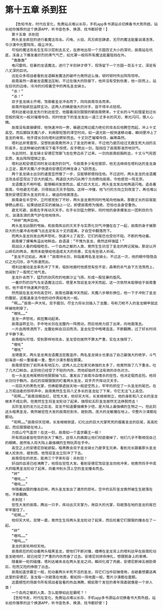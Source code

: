 # 第十五章 杀到狂
        【告知书友，时代在变化，免费站点难以长存，手机app多书源站点切换看书大势所趋，站长给你推荐的这个换源APP，听书音色多、换源、找书都好使！】
       第十五章 杀到狂
       两头圣龙疯狂的进行着魔法攻击。闪电、火焰、风刃疯狂肆虐，无尽的魔法能量汹涌浩荡，令沙漠中光雾阵阵，烟尘冲天。
       可怕的魔法攻击生生将沙层削去五丈，在原地出现一个方圆百丈大小的深坑，辰南站在坑底，浑身上下爆发着炽烈的黑气气芒，如光罩一般将所有魔法能量阻挡在外。
       “轰轰轰”
       电闪雷鸣，狂暴的龙语魔法，进行了半刻钟才停下，现场留下一个方圆一百五十丈，深足有八丈深的巨坑。
       远处众多观战者看到龙语瞬发魔法的破坏力竟然这么强，顿时顿时传出阵阵惊呼。
       辰南虽然一直被龙语魔法压制，不过在强大的防御下，他并没有受到伤害，他一跃而上，站在巨坑的边缘，冷冷的扫视着空中的两名圣龙骑士。
       “杀！”
       “杀！”
       双子圣龙骑士齐喝，驾御着圣龙冲击而下，同向辰南攻击而来。
       辰南开始疯狂运转玄功，这两人的确是强大的对手，容不得半点轻视。
       塔利达崔动圣龙先行到达低空，他握着阔剑狠狠的朝辰南劈来，十丈长的斗气如彗星划过长空般的尾光一般对璀璨夺目。同时他坐下的圣龙发出一道三丈多长的风刃，寒光闪闪，慑人心魄。
       辰南没有直接硬捍，他快速冲向一旁，躲避过两记威力绝伦的攻击后他腾空而起，冲上十丈高空。而后脚踩天魔八步，利用那短暂的滞空时间，如一道光影一般快速移动着，瞬间便冲上了圣龙的脊背。他手提长剑向塔利达劈斩而去。十丈剑芒璀璨夺目，幽寒森然。
       塔利达非常震惊，没想到辰南竟然冲上了圣龙的脊背，不过他乃是历经过无数生死大战的五阶高手，在这种被动的情况下毫不惊慌，反手劈出一剑，阻挡住了辰南那凌厉地剑气。
       与此同时，圣龙骑士安德尼驾御飞龙在旁边杀了过来。一剑向辰南前胸刺去，十丈斗气宛若实质，发出阵阵铿锵之音。
       塔利达和安德尼同时发动凌厉的剑气，令辰南多少有些狼狈，他无法继续在塔利达的圣龙身上立足，展开天魔八步快速向安德尼的神龙身上飞跃而去。
       两个圣龙骑士出剑的速度显然慢了一步，没能够即使挡住他。不过这时，两头圣龙的龙语魔法攻击却显现出了巨大的威力。两道巨大的闪从两个方向劈向辰南，令他感觉一阵无奈。
       龙语魔法不用吟唱，能够瞬间发放而出，威力巨大无比，两头圣龙发出地两道闪电。追击着辰南，令他避无可避，只得拍出灭天手阻挡。这样一冲撞，他飞行的方向立刻改变了。再也难以落到安德尼那头圣龙的背上，被迫向地面落去。
       辰南身在半空中，立时感觉到了不妙，两头圣龙竟然同时甩尾向他抽来。那数丈长的巨尾能够劈山断石，如果结结实实的被抽上一记，即便辰南修为强绝，恐怕也会身受重伤。
       避无可避，辰南左手挥动灭天手。右手长剑猛力劈斩，同时他的身体爆发出一团刺目的乌光，汹涌澎湃的真气护在他地体外。
       “砰砰”两声巨响。
       两头圣龙凶狠的甩抽，和辰南挥出的灭天手与实质化剑气冲撞在在了一起，辰南的身子被那巨大的力量冲击地横飞出去足有五十丈的距离，才自空中翻落而下。
       而两头圣龙则发出两声怒吼，快速冲上了高空，它们的尾巴也受创不轻。不断的甩动着。
       辰南摸了摸嘴角溢出地鲜血。自语道：“不愧为圣龙，竟然这样强猛！”
       观战众人看的暗暗咂舌。一个血肉之躯的人类，竟然生生抗住了圣龙的两记尾抽，那足以开山碎石的两击，竟然未能够给他造成太大的伤害，实在有些骇人听闻。
       “圣龙不过如此，再来！”辰南持长剑，斜指着两名圣龙骑士。不过这一次，他的眼中隐隐血红之光闪烁，杀气弥漫而出。
       塔利达催动圣龙率先冲了下来，临到地面时他感觉有些不安，森寒的杀气自下方浩荡而上，他闻到了一股死亡地气息。
       圣龙扑击而下，猛烈的劲风吹的地面沙尘飞扬，形成一股狂暴的旋风。
       一番炽烈的剑气与龙语魔法过后，塔里木驾驭圣龙冲天而起，这一次依然未能够给于辰南重创，他不得不快速离开低空。
       然而就在圣龙冲向高空时，辰南也跟着冲天而起，天魔八步移形换位，他一下子冲到了圣龙的腹部，这极速身法令他的动作真如电光一般。
       “啊……”辰南一声大吼，双手握剑，尽全力将长剑插入了龙腹，号称刀枪不入的圣龙鳞甲就这样被他刺穿了。
       “嗷吼……”
       圣龙一声怒吼，疯狂舞动起来。
       辰南运转玄功，手中地长剑在龙腹内一阵搅动，而后他用力拔了出来，向地面落去。
       一片血雨喷洒而下，龙腹处鲜血汩汩而流，圣龙在空中咆哮连连，不断翻腾，过了好长时间才平静下来。
       辰南暗叫可惜，受到那样地攻击，圣龙受创居然不算太严重，实在太强悍了。
       “嗷吼”
       “嗷吼”
       龙啸震天，两头圣龙用龙语魔法狂轰滥炸，两名圣龙骑士也拿出了自己最强大的绝学，斗气如海浪一般一重接着一重，整片沙漠东都在颤栗。
       辰南感受到了前所未有地压力，这两人比之杜家兄弟强的太多了，他竟然挨了几下重击，吐了几大口鲜血，此刻他已经受了不轻的内伤，而他却始终无法有效的杀伤对方。
       在一头圣龙用尾稍将他狠狠抽飞后，激发出了辰南冷血嗜杀的狂性，他决定铤而走险。他将长剑归于鞘内，血红的双眼狠狠的盯着两头圣龙，双手齐齐挥动灭天手。
       一双巨大的黑色光掌，仿佛能够遮拢天地一般逆空而上，牢牢的抓住了一头圣龙的尾巴。在上万观战者的惊呼声中，辰南竟然生生将八丈多长的圣龙扯了下来，令它无法飞上高空。
       “呃啊……”辰南双眼血红，狂性大发，他仰天大吼，长发根根倒立，他的身影和八丈长的圣龙根本不成比例，但竟然生生将圣龙轮动了起来，强悍如五阶圣龙居然无法挣脱而去！
       五阶圣龙的龙力比之巨龙、亚龙不知道要强横多少倍，是大陆上最强横的生物之一。但此刻这头暗黑圣龙，竟然被狂性大发的辰南抡到东、砸到西，庞大的龙躯撞在地上，令整片沙漠都在颤动。
       “呃啊……”辰南仰天狂啸，长发根根倒竖，幻化出的巨大光掌死死的握着圣龙的巨尾，高高抡起，而后狠狠砸在地上。
       力拔山兮气盖世！在这一刻，辰南如一个盖世霸王一般！
       所有观战者皆吃惊的张大了嘴巴，这惊人的画面让他们彻底傻掉了，他们几乎不敢相信自己的眼睛，居然有人将大陆上最强横的生物玩弄在手中。
       高空之上的安德尼目眦欲裂，暗黑教会双子圣龙骑士乃是孪生兄弟，看到兄长跟着那头圣龙被人抡到东、砸到西，他驾驭圣龙立刻冲了下去。
       辰南现在的状态，能用三个字来形容：杀到狂！
       好战的血液已经沸腾了，他现在狂性大发。看到安德尼驾驭圣龙向他冲来，他竟然将手中庞大的暗黑圣龙抡动了起来，向着冲到头顶上空的圣龙撞击而去。
       “砰”
       “嗷吼……”
       “嗷吼……”
       伴随着凶狠的撞击巨响，两头圣龙发出了凄厉的悲吼，空中的五阶圣龙竟然被生生砸落在地，不断翻腾。
       杀到狂！
       狂性大发的辰南，腾出一只手，挥动出灭天掌力，用巨大的光掌，将砸落在地的圣龙的尾巴牢牢握住了。
       “呃啊……”
       他仰天大吼，双臂一震，竟然生生将两头圣龙抡动了起来，而后抡着它们狠狠的撞击在了一起。
       “砰”
       “嗷呜……”
       “嗷呜……”
       圣龙的哀吼响彻天地。
       辰南疯狂的抡动着两头暗黑圣龙，使他们不断对撞，缠缚在圣龙背上的塔利达早在辰南抡动圣龙砸地时，就已经受了严重的内伤而昏了过去。安德尼则拼命挣扎，想摆脱身上的束缚。
       随着新一轮的碰撞，塔利达被夹击在两头圣龙之间，瞬间化成了肉酱，安德尼断掉五根肋骨后，险而又险的挣脱了出去。
       辰南如盖世霸王一般，抡动着两头半死不活的圣龙，将它们当作巨锤使用，击砸着想要逃离这里的安德尼，圣龙每一次砸落在地面，都如同一场地震一般，整片沙漠都在震颤。
       这震撼性的场面令所有观战者皆看的热血沸腾，眼前那个发狂的青年简直就像是一个非人类！
       一个血肉之躯的人类，怎么能够如此狂霸呢？！
       【告知书友，时代在变化，免费站点难以长存，手机app多书源站点切换看书大势所趋，站长给你推荐的这个换源APP，听书音色多、换源、找书都好使！】